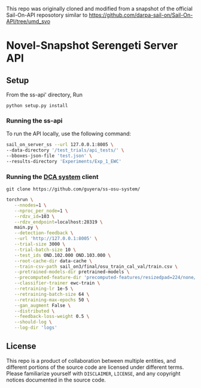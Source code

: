 This repo was originally cloned and modified from a snapshot of the official Sail-On-API reposotory similar to https://github.com/darpa-sail-on/Sail-On-API/tree/umd_svo

# Novel-Snapshot Serengeti Server API

## Setup

From the ss-api' directory, Run 

`python setup.py install`


### Running the  ss-api

To run the API locally, use the following command:
```bash
sail_on_server_ss --url 127.0.0.1:8005 \
--data-directory '/test_trials/api_tests/' \
--bboxes-json-file 'test.json' \
--results-directory 'Experiments/Exp_1_EWC'
```

### Running the [DCA system](https://github.com/guyera/ss-osu-system/) client

`git clone https://github.com/guyera/ss-osu-system/`
```bash
torchrun \
   --nnodes=1 \
   --nproc_per_node=1 \
   --rdzv_id=103 \
   --rdzv_endpoint=localhost:28319 \
   main.py \
   --detection-feedback \
   --url 'http://127.0.0.1:8005' \
   --trial-size 3000 \
   --trial-batch-size 10 \
   --test_ids OND.102.000 OND.103.000 \
   --root-cache-dir data-cache \
   --train-csv-path sail_on3/final/osu_train_cal_val/train.csv \
   --pretrained-models-dir pretrained-models \
   --precomputed-feature-dir 'precomputed-features/resizedpad=224/none/normalized' \
   --classifier-trainer ewc-train \
   --retraining-lr 1e-5 \
   --retraining-batch-size 64 \
   --retraining-max-epochs 50 \
   --gan_augment False \
   --distributed \
   --feedback-loss-weight 0.5 \
   --should-log \
   --log-dir 'logs'
```


## License
This repo is a product of collaboration between multiple entities, and different portions of the source code are licensed under different terms. Please familiarize yourself with `DISCLAIMER`, `LICENSE`, and any copyright notices documented in the source code.

